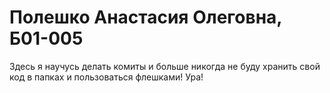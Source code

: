 # Полешко Анастасия Олеговна, Б01-005
Здесь я научусь делать комиты и больше никогда не буду хранить свой код в папках и пользоваться флешками! Ура!